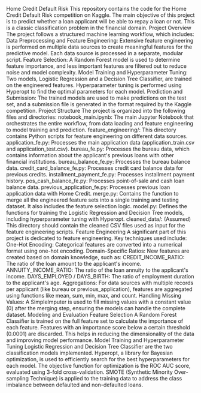 Home Credit Default Risk
This repository contains the code for the Home Credit Default Risk competition on Kaggle. The main objective of this project is to predict whether a loan applicant will be able to repay a loan or not. This is a classic classification problem in the financial domain.
Project Overview
The project follows a structured machine learning workflow, which includes:
Data Preprocessing and Feature Engineering: Extensive feature engineering is performed on multiple data sources to create meaningful features for the predictive model. Each data source is processed in a separate, modular script.
Feature Selection: A Random Forest model is used to determine feature importance, and less important features are filtered out to reduce noise and model complexity.
Model Training and Hyperparameter Tuning: Two models, Logistic Regression and a Decision Tree Classifier, are trained on the engineered features. Hyperparameter tuning is performed using Hyperopt to find the optimal parameters for each model.
Prediction and Submission: The trained models are used to make predictions on the test set, and a submission file is generated in the format required by the Kaggle competition.
Project Structure
The project is organized into the following files and directories:
notebook_main.ipynb: The main Jupyter Notebook that orchestrates the entire workflow, from data loading and feature engineering to model training and prediction.
feature_engineering/: This directory contains Python scripts for feature engineering on different data sources.
application_fe.py: Processes the main application data (application_train.csv and application_test.csv).
bureau_fe.py: Processes the bureau data, which contains information about the applicant's previous loans with other financial institutions.
bureau_balance_fe.py: Processes the bureau balance data.
credit_card_balance_fe.py: Processes credit card balance data for previous credits.
installment_payment_fe.py: Processes installment payment history.
pos_cash_balance_fe.py: Processes point-of-sale and cash loan balance data.
previous_application_fe.py: Processes previous loan application data with Home Credit.
merge.py: Contains the function to merge all the engineered feature sets into a single training and testing dataset. It also includes the feature selection logic.
model.py: Defines the functions for training the Logistic Regression and Decision Tree models, including hyperparameter tuning with Hyperopt.
cleaned_data/: (Assumed) This directory should contain the cleaned CSV files used as input for the feature engineering scripts.
Feature Engineering
A significant part of this project is dedicated to feature engineering. Key techniques used include:
One-Hot Encoding: Categorical features are converted into a numerical format using one-hot encoding.
Domain-Specific Ratios: New features are created based on domain knowledge, such as:
CREDIT_INCOME_RATIO: The ratio of the loan amount to the applicant's income.
ANNUITY_INCOME_RATIO: The ratio of the loan annuity to the applicant's income.
DAYS_EMPLOYED / DAYS_BIRTH: The ratio of employment duration to the applicant's age.
Aggregations: For data sources with multiple records per applicant (like bureau or previous_application), features are aggregated using functions like mean, sum, min, max, and count.
Handling Missing Values: A SimpleImputer is used to fill missing values with a constant value (0) after the merging step, ensuring the models can handle the complete dataset.
Modeling and Evaluation
Feature Selection
A Random Forest Classifier is trained on the full feature set to calculate the importance of each feature.
Features with an importance score below a certain threshold (0.0001) are discarded. This helps in reducing the dimensionality of the data and improving model performance.
Model Training and Hyperparameter Tuning
Logistic Regression and Decision Tree Classifier are the two classification models implemented.
Hyperopt, a library for Bayesian optimization, is used to efficiently search for the best hyperparameters for each model. The objective function for optimization is the ROC AUC score, evaluated using 3-fold cross-validation.
SMOTE (Synthetic Minority Over-sampling Technique) is applied to the training data to address the class imbalance between defaulted and non-defaulted loans.
